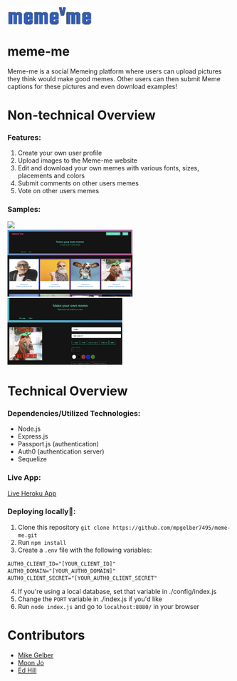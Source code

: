 <img src ="./public/img/mememe_tomorrow.gif" style="height:40px"/>

# meme-me

Meme-me is a social Memeing platform where users can upload pictures they think would make good memes. Other users can then submit Meme captions for these pictures and even download examples!

# Non-technical Overview

### Features:

1. Create your own user profile
2. Upload images to the Meme-me website
3. Edit and download your own memes with various fonts, sizes, placements and colors
4. Submit comments on other users memes
5. Vote on other users memes

### Samples:

<img src="./meme-demo.gif" /><br/>
<img src="./public/img/home-screen.png" style="height:150px;" />
<img src="./public/img/meme-editor.png" style="height:150px;" /> <br/>

# Technical Overview

### Dependencies/Utilized Technologies:

- Node.js
- Express.js
- Passport.js (authentication)
- Auth0 (authentication server)
- Sequelize

### Live App:

[Live Heroku App](https://meme-me-app.herokuapp.com/)

### Deploying locally🚀:

1. Clone this repository `git clone https://github.com/mpgelber7495/meme-me.git`
2. Run `npm install`
3. Create a `.env` file with the following variables:

```
AUTH0_CLIENT_ID="[YOUR_CLIENT_ID]"
AUTH0_DOMAIN="[YOUR_AUTH0_DOMAIN]"
AUTH0_CLIENT_SECRET="[YOUR_AUTH0_CLIENT_SECRET"
```

4. If you're using a local database, set that variable in ./config/index.js
5. Change the `PORT` variable in ./index.js if you'd like
6. Run `node index.js` and go to `localhost:8080/` in your browser

# Contributors

- [Mike Gelber](https://github.com/mpgelber7495/)
- [Moon Jo](https://github.com/moon-mnny)
- [Ed Hill](https://github.com/edwardphill)
